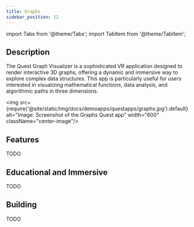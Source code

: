 ```yaml
---
title: Graphs
sidebar_position: 12
---
```


import Tabs from '@theme/Tabs';
import TabItem from '@theme/TabItem';

## Description

The Quest Graph Visualizer is a sophisticated VR application designed to render interactive 3D graphs, offering a dynamic and immersive way to explore complex data structures. This app is particularly useful for users interested in visualizing mathematical functions, data analysis, and algorithmic paths in three dimensions.

<img src={require('@site/static/img/docs/demoapps/questapps/graphs.jpg').default} alt="Image: Screenshot of the Graphs Quest app" width="600" className="center-image"/>

## Features
  TODO


## Educational and Immersive
 TODO

## Building

<Tabs groupId="target-os" queryString>

  <TabItem value="quest" label="Quest">
    TODO
  </TabItem>

</Tabs>
